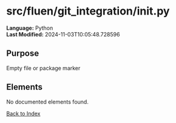 # src/fluen/git_integration/__init__.py

**Language:** Python  
**Last Modified:** 2024-11-03T10:05:48.728596

## Purpose

Empty file or package marker



## Elements

No documented elements found.

[Back to Index](../README.md)